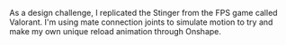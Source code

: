 As a design challenge, I replicated the Stinger from the FPS game called Valorant. I'm using mate connection joints to simulate motion to try and make my own unique reload animation through Onshape.
